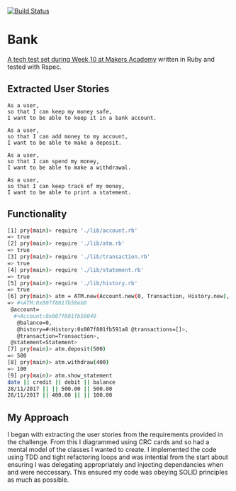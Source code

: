 [![Build Status](https://travis-ci.org/haletothewood/RubyBank.svg?branch=master)](https://travis-ci.org/haletothewood/RubyBank)

# Bank

[A tech test set during Week 10 at Makers Academy](https://github.com/makersacademy/course/blob/master/individual_challenges/bank_tech_test.md) written in Ruby and tested with Rspec.

## Extracted User Stories

```
As a user,
so that I can keep my money safe,
I want to be able to keep it in a bank account.
```
```
As a user, 
so that I can add money to my account,
I want to be able to make a deposit.
```
```
As a user, 
so that I can spend my money,
I want to be able to make a withdrawal.
```
```
As a user,
so that I can keep track of my money,
I want to be able to print a statement.
```

## Functionality
```sh
[1] pry(main)> require './lib/account.rb'
=> true
[2] pry(main)> require './lib/atm.rb'
=> true
[3] pry(main)> require './lib/transaction.rb'
=> true
[4] pry(main)> require './lib/statement.rb'
=> true
[5] pry(main)> require './lib/history.rb'
=> true
[6] pry(main)> atm = ATM.new(Account.new(0, Transaction, History.new), Statement)
=> #<ATM:0x007f801fb58eb0
 @account=
  #<Account:0x007f801fb59040
   @balance=0,
   @history=#<History:0x007f801fb591a8 @transactions=[]>,
   @transaction=Transaction>,
 @statement=Statement>
[7] pry(main)> atm.deposit(500)
=> 500
[8] pry(main)> atm.withdraw(400)
=> 100
[9] pry(main)> atm.show_statement
date || credit || debit || balance
28/11/2017 || || 500.00 || 500.00
28/11/2017 || 400.00 || || 100.00
```

## My Approach

I began with extracting the user stories from the requirements provided in the challenge. From this I diagrammed using CRC cards and so had a mental model of the classes I wanted to create. I implemented the code using TDD and tight refactoring loops and was intential from the start about ensuring I was delegating appropriately and injecting dependancies when and were neccessary. This ensured my code was obeying SOLID principles as much as possible.

